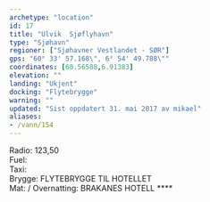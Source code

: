 ```yaml
---
archetype: "location"
id: 17
title: "Ulvik  Sjøflyhavn"
type: "Sjøhavn"
regioner: ["Sjøhavner Vestlandet - SØR"]
gps: "60° 33' 57.168\", 6° 54' 49.788\""
coordinates: [60.56588,6.91383]
elevation: ""
landing: "Ukjent"
docking: "Flytebrygge"
warning: ""
updated: "Sist oppdatert 31. mai 2017 av mikael"
aliases:
- /vann/154
---
```


Radio: 123,50\
Fuel:\
Taxi:\
Brygge: FLYTEBRYGGE TIL HOTELLET\
Mat: / Overnatting:  BRAKANES HOTELL ****

